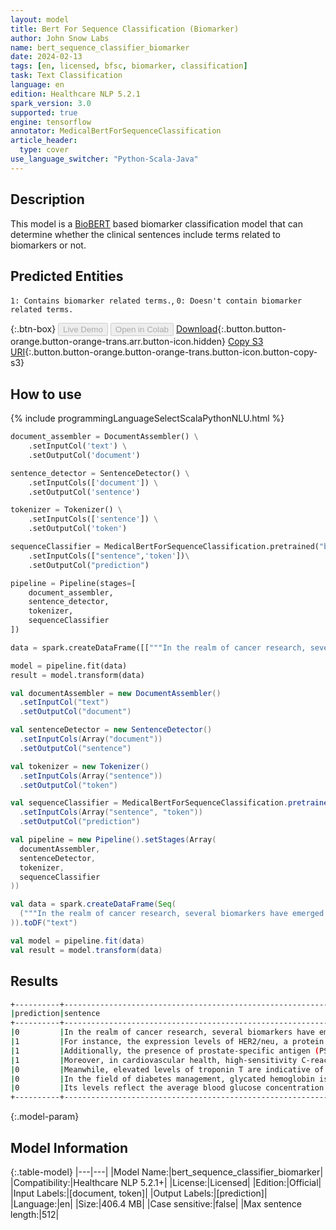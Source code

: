 ```yaml
---
layout: model
title: Bert For Sequence Classification (Biomarker)
author: John Snow Labs
name: bert_sequence_classifier_biomarker
date: 2024-02-13
tags: [en, licensed, bfsc, biomarker, classification]
task: Text Classification
language: en
edition: Healthcare NLP 5.2.1
spark_version: 3.0
supported: true
engine: tensorflow
annotator: MedicalBertForSequenceClassification
article_header:
  type: cover
use_language_switcher: "Python-Scala-Java"
---
```


## Description

This model is a [BioBERT](https://nlp.johnsnowlabs.com/2022/07/18/biobert_pubmed_base_cased_v1.2_en_3_0.html) based biomarker classification model that can determine whether the clinical sentences include terms related to biomarkers or not.

## Predicted Entities

`1: Contains biomarker related terms.`, `0: Doesn't contain biomarker related terms.`

{:.btn-box}
<button class="button button-orange" disabled>Live Demo</button>
<button class="button button-orange" disabled>Open in Colab</button>
[Download](https://s3.amazonaws.com/auxdata.johnsnowlabs.com/clinical/models/bert_sequence_classifier_biomarker_en_5.2.1_3.0_1707841923776.zip){:.button.button-orange.button-orange-trans.arr.button-icon.hidden}
[Copy S3 URI](s3://auxdata.johnsnowlabs.com/clinical/models/bert_sequence_classifier_biomarker_en_5.2.1_3.0_1707841923776.zip){:.button.button-orange.button-orange-trans.button-icon.button-copy-s3}

## How to use



<div class="tabs-box" markdown="1">
{% include programmingLanguageSelectScalaPythonNLU.html %}
  
```python
document_assembler = DocumentAssembler() \
    .setInputCol('text') \
    .setOutputCol('document')

sentence_detector = SentenceDetector() \
    .setInputCols(['document']) \
    .setOutputCol('sentence')

tokenizer = Tokenizer() \
    .setInputCols(['sentence']) \
    .setOutputCol('token')

sequenceClassifier = MedicalBertForSequenceClassification.pretrained("bert_sequence_classifier_biomarker","en","clinical/models")\
    .setInputCols(["sentence",'token'])\
    .setOutputCol("prediction")

pipeline = Pipeline(stages=[
    document_assembler,
    sentence_detector,
    tokenizer,
    sequenceClassifier
])

data = spark.createDataFrame([["""In the realm of cancer research, several biomarkers have emerged as crucial indicators of disease progression and treatment response. For instance, the expression levels of HER2/neu, a protein receptor, have been linked to aggressive forms of breast cancer. Additionally, the presence of prostate-specific antigen (PSA) is often monitored to track the progression of prostate cancer. Moreover, in cardiovascular health, high-sensitivity C-reactive protein (hs-CRP) serves as a biomarker for inflammation and potential risk of heart disease. Meanwhile, elevated levels of troponin T are indicative of myocardial damage, commonly observed in acute coronary syndrome. In the field of diabetes management, glycated hemoglobin is a widely used to assess long-term blood sugar control. Its levels reflect the average blood glucose concentration over the past two to three months, offering valuable insights into disease management strategies."""]]).toDF("text")

model = pipeline.fit(data)
result = model.transform(data)
```
```scala
val documentAssembler = new DocumentAssembler()
  .setInputCol("text")
  .setOutputCol("document")

val sentenceDetector = new SentenceDetector()
  .setInputCols(Array("document"))
  .setOutputCol("sentence")

val tokenizer = new Tokenizer()
  .setInputCols(Array("sentence"))
  .setOutputCol("token")

val sequenceClassifier = MedicalBertForSequenceClassification.pretrained("bert_sequence_classifier_biomarker","en","clinical/models")
  .setInputCols(Array("sentence", "token"))
  .setOutputCol("prediction")

val pipeline = new Pipeline().setStages(Array(
  documentAssembler,
  sentenceDetector,
  tokenizer,
  sequenceClassifier
))

val data = spark.createDataFrame(Seq(
  ("""In the realm of cancer research, several biomarkers have emerged as crucial indicators of disease progression and treatment response. For instance, the expression levels of HER2/neu, a protein receptor, have been linked to aggressive forms of breast cancer. Additionally, the presence of prostate-specific antigen (PSA) is often monitored to track the progression of prostate cancer. Moreover, in cardiovascular health, high-sensitivity C-reactive protein (hs-CRP) serves as a biomarker for inflammation and potential risk of heart disease. Meanwhile, elevated levels of troponin T are indicative of myocardial damage, commonly observed in acute coronary syndrome. In the field of diabetes management, glycated hemoglobin is a widely used to assess long-term blood sugar control. Its levels reflect the average blood glucose concentration over the past two to three months, offering valuable insights into disease management strategies.""",)
)).toDF("text")

val model = pipeline.fit(data)
val result = model.transform(data)

```
</div>

## Results

```bash
+----------+------------------------------------------------------------------------------------------------------------------------------------------------------------+
|prediction|sentence                                                                                                                                                    |
+----------+------------------------------------------------------------------------------------------------------------------------------------------------------------+
|0         |In the realm of cancer research, several biomarkers have emerged as crucial indicators of disease progression and treatment response.                       |
|1         |For instance, the expression levels of HER2/neu, a protein receptor, have been linked to aggressive forms of breast cancer.                                 |
|1         |Additionally, the presence of prostate-specific antigen (PSA) is often monitored to track the progression of prostate cancer.                               |
|1         |Moreover, in cardiovascular health, high-sensitivity C-reactive protein (hs-CRP) serves as a biomarker for inflammation and potential risk of heart disease.|
|0         |Meanwhile, elevated levels of troponin T are indicative of myocardial damage, commonly observed in acute coronary syndrome.                                 |
|0         |In the field of diabetes management, glycated hemoglobin is a widely used to assess long-term blood sugar control.                                          |
|0         |Its levels reflect the average blood glucose concentration over the past two to three months, offering valuable insights into disease management strategies.|
+----------+------------------------------------------------------------------------------------------------------------------------------------------------------------+


```

{:.model-param}
## Model Information

{:.table-model}
|---|---|
|Model Name:|bert_sequence_classifier_biomarker|
|Compatibility:|Healthcare NLP 5.2.1+|
|License:|Licensed|
|Edition:|Official|
|Input Labels:|[document, token]|
|Output Labels:|[prediction]|
|Language:|en|
|Size:|406.4 MB|
|Case sensitive:|false|
|Max sentence length:|512|
